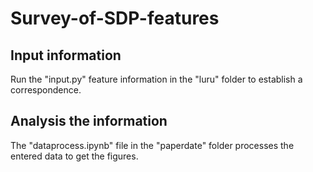 # Survey-of-SDP-features
## Input information
Run the "input.py" feature information in the "luru" folder to establish a correspondence.
## Analysis the information
The "dataprocess.ipynb" file in the "paperdate" folder processes the entered data to get the figures.

